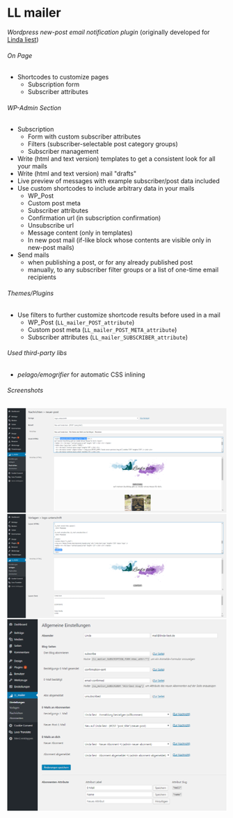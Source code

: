# LL mailer
*Wordpress new-post email notification plugin* (originally developed for [Linda liest](https://linda-liest.de))

###### On Page
- Shortcodes to customize pages
  - Subscription form
  - Subscriber attributes

###### WP-Admin Section
- Subscription
  - Form with custom subscriber attributes
  - Filters (subscriber-selectable post category groups)
  - Subscriber management
- Write (html and text version) templates to get a consistent look for all your mails
- Write (html and text version) mail "drafts"
- Live preview of messages with example subscriber/post data included
- Use custom shortcodes to include arbitrary data in your mails
  - WP_Post
  - Custom post meta
  - Subscriber attributes
  - Confirmation url (in subscription confirmation)
  - Unsubscribe url
  - Message content (only in templates)
  - In new post mail (if-like block whose contents are visible only in new-post mails)
- Send mails
  - when publishing a post, or for any already published post
  - manually, to any subscriber filter groups or a list of one-time email recipients

###### Themes/Plugins
- Use filters to further customize shortcode results before used in a mail
  - WP_Post (`LL_mailer_POST_attribute`)
  - Custom post meta (`LL_mailer_POST_META_attribute`)
  - Subscriber attributes (`LL_mailer_SUBSCRIBER_attribute`)

###### Used third-party libs
- *pelago/emogrifier* for automatic CSS inlining

###### Screenshots
![Settings](docs/screenshot_edit_message.png)
![Settings](docs/screenshot_edit_template.png)
![Settings](docs/screenshot_settings.png)
